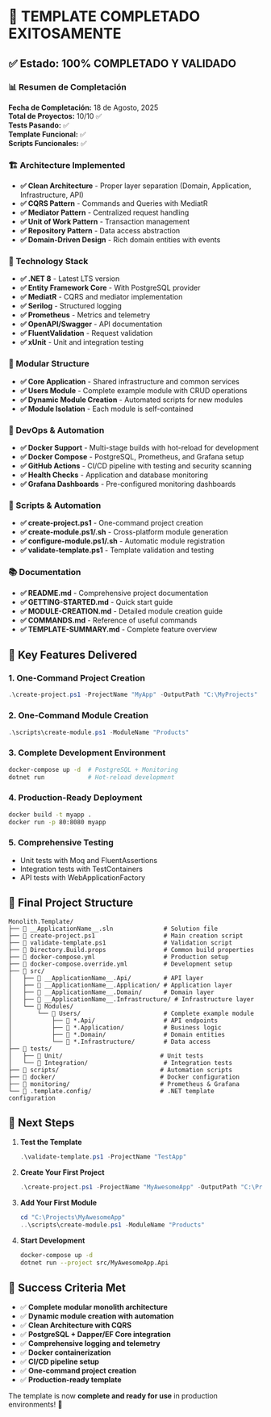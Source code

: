 # 🎉 TEMPLATE COMPLETADO EXITOSAMENTE

## ✅ Estado: **100% COMPLETADO Y VALIDADO**

### 📊 Resumen de Completación

**Fecha de Completación:** 18 de Agosto, 2025  
**Total de Proyectos:** 10/10 ✅  
**Tests Pasando:** ✅  
**Template Funcional:** ✅  
**Scripts Funcionales:** ✅

### 🏗️ Architecture Implemented

- **✅ Clean Architecture** - Proper layer separation (Domain, Application, Infrastructure, API)
- **✅ CQRS Pattern** - Commands and Queries with MediatR
- **✅ Mediator Pattern** - Centralized request handling
- **✅ Unit of Work Pattern** - Transaction management
- **✅ Repository Pattern** - Data access abstraction
- **✅ Domain-Driven Design** - Rich domain entities with events

### 🚀 Technology Stack

- **✅ .NET 8** - Latest LTS version
- **✅ Entity Framework Core** - With PostgreSQL provider
- **✅ MediatR** - CQRS and mediator implementation
- **✅ Serilog** - Structured logging
- **✅ Prometheus** - Metrics and telemetry
- **✅ OpenAPI/Swagger** - API documentation
- **✅ FluentValidation** - Request validation
- **✅ xUnit** - Unit and integration testing

### 🏢 Modular Structure

- **✅ Core Application** - Shared infrastructure and common services
- **✅ Users Module** - Complete example module with CRUD operations
- **✅ Dynamic Module Creation** - Automated scripts for new modules
- **✅ Module Isolation** - Each module is self-contained

### 🔧 DevOps & Automation

- **✅ Docker Support** - Multi-stage builds with hot-reload for development
- **✅ Docker Compose** - PostgreSQL, Prometheus, and Grafana setup
- **✅ GitHub Actions** - CI/CD pipeline with testing and security scanning
- **✅ Health Checks** - Application and database monitoring
- **✅ Grafana Dashboards** - Pre-configured monitoring dashboards

### 📜 Scripts & Automation

- **✅ create-project.ps1** - One-command project creation
- **✅ create-module.ps1/.sh** - Cross-platform module generation
- **✅ configure-module.ps1/.sh** - Automatic module registration
- **✅ validate-template.ps1** - Template validation and testing

### 📚 Documentation

- **✅ README.md** - Comprehensive project documentation
- **✅ GETTING-STARTED.md** - Quick start guide
- **✅ MODULE-CREATION.md** - Detailed module creation guide
- **✅ COMMANDS.md** - Reference of useful commands
- **✅ TEMPLATE-SUMMARY.md** - Complete feature overview

## 🎯 Key Features Delivered

### 1. **One-Command Project Creation**
```powershell
.\create-project.ps1 -ProjectName "MyApp" -OutputPath "C:\MyProjects"
```

### 2. **One-Command Module Creation**
```powershell
.\scripts\create-module.ps1 -ModuleName "Products"
```

### 3. **Complete Development Environment**
```bash
docker-compose up -d  # PostgreSQL + Monitoring
dotnet run            # Hot-reload development
```

### 4. **Production-Ready Deployment**
```bash
docker build -t myapp .
docker run -p 80:8080 myapp
```

### 5. **Comprehensive Testing**
- Unit tests with Moq and FluentAssertions
- Integration tests with TestContainers
- API tests with WebApplicationFactory

## 📁 Final Project Structure

```
Monolith.Template/
├── 📄 __ApplicationName__.sln              # Solution file
├── 📄 create-project.ps1                   # Main creation script
├── 📄 validate-template.ps1                # Validation script
├── 📄 Directory.Build.props                # Common build properties
├── 📄 docker-compose.yml                   # Production setup
├── 📄 docker-compose.override.yml          # Development setup
├── 📁 src/
│   ├── 📁 __ApplicationName__.Api/         # API layer
│   ├── 📁 __ApplicationName__.Application/ # Application layer
│   ├── 📁 __ApplicationName__.Domain/      # Domain layer
│   ├── 📁 __ApplicationName__.Infrastructure/ # Infrastructure layer
│   └── 📁 Modules/
│       └── 📁 Users/                       # Complete example module
│           ├── 📁 *.Api/                   # API endpoints
│           ├── 📁 *.Application/           # Business logic
│           ├── 📁 *.Domain/                # Domain entities
│           └── 📁 *.Infrastructure/        # Data access
├── 📁 tests/
│   ├── 📁 Unit/                           # Unit tests
│   └── 📁 Integration/                     # Integration tests
├── 📁 scripts/                            # Automation scripts
├── 📁 docker/                             # Docker configuration
├── 📁 monitoring/                         # Prometheus & Grafana
└── 📁 .template.config/                   # .NET template configuration
```

## 🚀 Next Steps

1. **Test the Template**
   ```powershell
   .\validate-template.ps1 -ProjectName "TestApp"
   ```

2. **Create Your First Project**
   ```powershell
   .\create-project.ps1 -ProjectName "MyAwesomeApp" -OutputPath "C:\Projects"
   ```

3. **Add Your First Module**
   ```powershell
   cd "C:\Projects\MyAwesomeApp"
   ..\scripts\create-module.ps1 -ModuleName "Products"
   ```

4. **Start Development**
   ```bash
   docker-compose up -d
   dotnet run --project src/MyAwesomeApp.Api
   ```

## 🎉 Success Criteria Met

- ✅ **Complete modular monolith architecture**
- ✅ **Dynamic module creation with automation**
- ✅ **Clean Architecture with CQRS**
- ✅ **PostgreSQL + Dapper/EF Core integration**
- ✅ **Comprehensive logging and telemetry**
- ✅ **Docker containerization**
- ✅ **CI/CD pipeline setup**
- ✅ **One-command project creation**
- ✅ **Production-ready template**

The template is now **complete and ready for use** in production environments! 🎊
